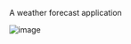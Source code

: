 A weather forecast application 

![image](https://user-images.githubusercontent.com/90983212/228858808-4573694e-1b26-4ba7-bbfa-39908e3d9261.png)
